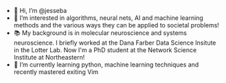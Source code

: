 - 👋 Hi, I’m @jesseba
- 👀 I’m interested in algorithms, neural nets, AI and machine learning methods and the various ways they can be applied to societal problems!
- 📚 My background is in molecular neuroscience and systems neuroscience. I briefly worked at the Dana Farber Data Science Insitute in the Lotter Lab. Now I'm a PhD student at the Network Science Institute at Northeastern!
- 🌱 I’m currently learning python, machine learning techniques and recently mastered exiting Vim

<!---
jesseba/jesseba is a ✨ special ✨ repository because its `README.md` (this file) appears on your GitHub profile.
You can click the Preview link to take a look at your changes.
--->
